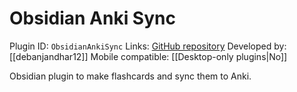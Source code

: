# Obsidian Anki Sync

Plugin ID: `ObsidianAnkiSync`
Links: [GitHub repository](https://github.com/debanjandhar12/Obsidian-Anki-Sync)
Developed by: [[debanjandhar12]]
Mobile compatible: [[Desktop-only plugins|No]]

Obsidian plugin to make flashcards and sync them to Anki.
